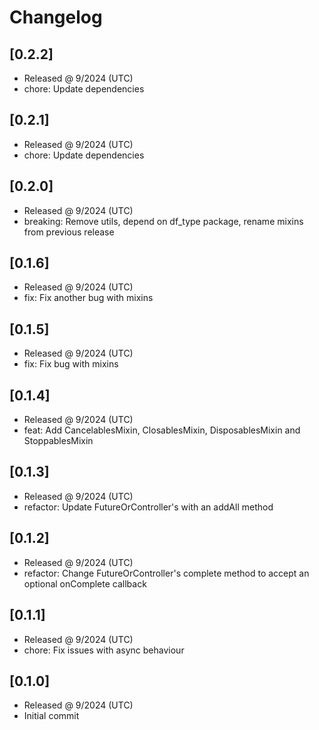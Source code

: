 # Changelog

## [0.2.2]

- Released @ 9/2024 (UTC)
- chore: Update dependencies

## [0.2.1]

- Released @ 9/2024 (UTC)
- chore: Update dependencies

## [0.2.0]

- Released @ 9/2024 (UTC)
- breaking: Remove utils, depend on df_type package, rename mixins from previous release

## [0.1.6]

- Released @ 9/2024 (UTC)
- fix: Fix another bug with mixins

## [0.1.5]

- Released @ 9/2024 (UTC)
- fix: Fix bug with mixins

## [0.1.4]

- Released @ 9/2024 (UTC)
- feat: Add CancelablesMixin, ClosablesMixin, DisposablesMixin and StoppablesMixin

## [0.1.3]

- Released @ 9/2024 (UTC)
- refactor: Update FutureOrController's with an addAll method

## [0.1.2]

- Released @ 9/2024 (UTC)
- refactor: Change FutureOrController's complete method to accept an optional onComplete callback

## [0.1.1]

- Released @ 9/2024 (UTC)
- chore: Fix issues with async behaviour

## [0.1.0]

- Released @ 9/2024 (UTC)
- Initial commit
